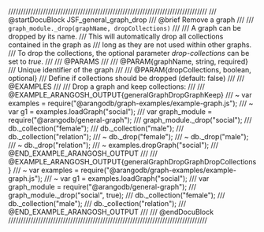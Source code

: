 ////////////////////////////////////////////////////////////////////////////////
/// @startDocuBlock JSF_general_graph_drop
/// @brief Remove a graph
///
/// `graph_module._drop(graphName, dropCollections)`
///
/// A graph can be dropped by its name.
/// This will automatically drop all collections contained in the graph as
/// long as they are not used within other graphs.
/// To drop the collections, the optional parameter *drop-collections* can be set to *true*.
///
/// @PARAMS
///
/// @PARAM{graphName, string, required}
/// Unique identifier of the graph
///
/// @PARAM{dropCollections, boolean, optional}
/// Define if collections should be dropped (default: false)
///
/// @EXAMPLES
///
/// Drop a graph and keep collections:
///
/// @EXAMPLE_ARANGOSH_OUTPUT{generalGraphDropGraphKeep}
/// ~ var examples = require("@arangodb/graph-examples/example-graph.js");
/// ~ var g1 = examples.loadGraph("social");
///   var graph_module = require("@arangodb/general-graph");
///   graph_module._drop("social");
///   db._collection("female");
///   db._collection("male");
///   db._collection("relation");
/// ~ db._drop("female");
/// ~ db._drop("male");
/// ~ db._drop("relation");
/// ~ examples.dropGraph("social");
/// @END_EXAMPLE_ARANGOSH_OUTPUT
///
/// @EXAMPLE_ARANGOSH_OUTPUT{generalGraphDropGraphDropCollections}
/// ~ var examples = require("@arangodb/graph-examples/example-graph.js");
/// ~ var g1 = examples.loadGraph("social");
///   var graph_module = require("@arangodb/general-graph");
///   graph_module._drop("social", true);
///   db._collection("female");
///   db._collection("male");
///   db._collection("relation");
/// @END_EXAMPLE_ARANGOSH_OUTPUT
///
/// @endDocuBlock
////////////////////////////////////////////////////////////////////////////////